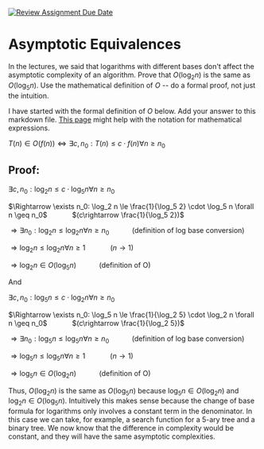 [![Review Assignment Due Date](https://classroom.github.com/assets/deadline-readme-button-24ddc0f5d75046c5622901739e7c5dd533143b0c8e959d652212380cedb1ea36.svg)](https://classroom.github.com/a/fbkbKZ5N)
# Asymptotic Equivalences

In the lectures, we said that logarithms with different bases don't affect the
asymptotic complexity of an algorithm. Prove that $O(\log_{2} n)$ is the same as
$O(\log_{5} n)$. Use the mathematical definition of $O$ -- do a formal proof,
not just the intuition.

I have started with the formal definition of $O$ below. Add your answer to this
markdown file. [This
page](https://docs.github.com/en/get-started/writing-on-github/working-with-advanced-formatting/writing-mathematical-expressions)
might help with the notation for mathematical expressions.

$T(n) \in O(f(n)) \iff \exists c, n_0: T(n) \leq c \cdot f(n) \forall n \geq n_0$

## Proof:

$\exists c,n_0: \log_2 n \le c \cdot \log_5 n \forall n \geq n_0$

$\Rightarrow \exists n_0: \log_2 n \le \frac{1}{\log_5 2} \cdot \log_5 n \forall n \geq n_0$ &emsp;&emsp;&emsp;
$(c\rightarrow \frac{1}{\log_5 2})$

$\Rightarrow \exists n_0: \log_2 n \le \log_2 n \forall n \geq n_0$ &emsp;&emsp;&emsp;(definition of log base conversion)

$\Rightarrow \log_2 n \le \log_2 n \forall n \geq 1$ &emsp;&emsp;&emsp;
$(n\rightarrow 1)$

$\Rightarrow \log_2 n \in O(\log_5 n)$  &emsp;&emsp;&emsp;(definition of O)


And


$\exists c,n_0: \log_5 n \le c \cdot \log_2 n \forall n \geq n_0$

$\Rightarrow \exists n_0: \log_5 n \le \frac{1}{\log_2 5} \cdot \log_2 n \forall n \geq n_0$ &emsp;&emsp;&emsp;
$(c\rightarrow \frac{1}{\log_2 5})$

$\Rightarrow \exists n_0: \log_5 n \le \log_5 n \forall n \geq n_0$ &emsp;&emsp;&emsp;(definition of log base conversion)

$\Rightarrow \log_5 n \le \log_5 n \forall n \geq 1$ &emsp;&emsp;&emsp;
$(n\rightarrow 1)$

$\Rightarrow \log_5 n \in O(\log_2 n)$  &emsp;&emsp;&emsp;(definition of O)

Thus, $O(\log_{2} n)$ is the same as $O(\log_{5} n)$ because $\log_5 n \in O(\log_2 n)$ and $\log_2 n \in O(\log_5 n)$. Intuitively this makes sense because the change of base formula for logarithms only involves a constant term in the denominator. In this case we can take, for example, a search function for a 5-ary tree and a binary tree. We now know that the difference in complexity would be constant, and they will have the same asymptotic complexities.

